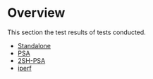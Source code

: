 # Overview

This section the test results of tests conducted.

* [Standalone](https://github.com/Asim-A/scaling-wiz/tree/master/results/standalone)
* [PSA](https://github.com/Asim-A/scaling-wiz/tree/master/results/PSA)
* [2SH-PSA](https://githubcom/Asim-A/scaling-wiz/tree/master/results/2sh-psa)
* [iperf](https://githubcom/Asim-A/scaling-wiz/tree/master/results/iperf)
